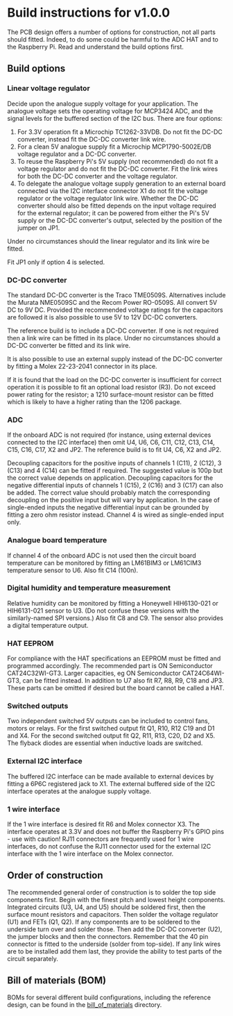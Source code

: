 # Build instructions for v1.0.0

The PCB design offers a number of options for construction, not all
parts should fitted. Indeed, to do some could be harmful to the ADC
HAT and to the Raspberry Pi. Read and understand the build options first.

## Build options


### Linear voltage regulator

Decide upon the analogue supply voltage for your application. The
analogue voltage sets the operating voltage for MCP3424 ADC, and the
signal levels for the buffered section of the I2C bus. There are four
options:

1. For 3.3V operation fit a Microchip TC1262-33VDB. Do not fit the
DC-DC converter, instead fit the DC-DC converter link wire.
2. For a clean 5V analogue supply fit a Microchip MCP1790-5002E/DB
voltage regulator and a DC-DC converter.
3. To reuse the Raspberry Pi's 5V supply (not recommended) do not fit
a voltage regulator and do not fit the DC-DC converter. Fit the link
wires for both the DC-DC converter and the voltage regulator.
4. To delegate the analogue voltage supply generation to an external
board connected via the I2C interface connector X1 do not fit the
voltage regulator or the voltage regulator link wire. Whether the
DC-DC converter should also be fitted depends on the input voltage
required for the external regulator; it can be powered from either the
Pi's 5V supply or the DC-DC converter's output, selected by the
position of the jumper on JP1.

Under no circumstances should the linear regulator and its link wire
be fitted.

Fit JP1 only if option 4 is selected.


### DC-DC converter

The standard DC-DC converter is the  Traco TME0509S. Alternatives
include the Murata NME0509SC and the Recom Power RO-0509S. All
convert 5V DC to 9V DC. Provided the recommended voltage ratings for
the capacitors are followed it is also possible to use 5V to 12V DC-DC
converters.

The reference build is to include a DC-DC converter. If one is not
required then a link wire can be fitted in its place. Under no
circumstances should a DC-DC converter be fitted and its link wire.

It is also possible to use an external supply instead of the DC-DC
converter by fitting a Molex 22-23-2041 connector in its place.

If it is found that the load on the DC-DC converter is insufficient
for correct operation it is possible to fit an optional load resistor
(R3). Do not exceed power rating for the resistor; a 1210
surface-mount resistor can be fitted which is likely to have a higher
rating than the 1206 package.

### ADC

If the onboard ADC is not required (for instance, using external
devices connected to the I2C interface) then omit U4, U6, C6, C11, C12,
C13, C14, C15, C16, C17, X2 and JP2. The reference build is to fit U4,
C6, X2 and JP2.

Decoupling capacitors for the positive inputs of channels 1 (C11), 2
(C12), 3 (C13) and 4 (C14) can be fitted if required. The suggested
value is 100p but the correct value depends on application. Decoupling
capacitors for the negative differential inputs of channels 1 (C15), 2
(C16) and 3 (C17) can also be added. The correct value should probably
match the corresponding decoupling on the positive input but will vary
by application. In the case of single-ended inputs the negative
differential input can be grounded by fitting a zero ohm resistor
instead. Channel 4 is wired as single-ended input only.


### Analogue board temperature

If channel 4 of the onboard ADC is not used then the circuit board
temperature can be monitored by fitting an LM61BIM3 or LM61CIM3
temperature sensor to U6. Also fit C14 (100n).


### Digital humidity and temperature measurement

Relative humidity can be monitored by fitting a Honeywell HIH6130-021
or HIH6131-021 sensor to U3. (Do not confuse these versions with the
similarly-named SPI versions.) Also fit C8 and C9. The sensor also
provides a digital temperature output.


### HAT EEPROM

For compliance with the HAT specifications an EEPROM must be fitted
and programmed accordingly. The recommended part is ON Semiconductor
CAT24C32WI-GT3. Larger capacities, eg ON Semiconductor CAT24C64WI-GT3,
can be fitted instead. In addition to U7 also fit R7, R8, R9, C18 and
JP3. These parts can be omitted if desired but the board cannot be
called a HAT.


### Switched outputs

Two independent switched 5V outputs can be included to control fans,
motors or relays. For the first switched output fit Q1, R10, R12 C19
and D1 and X4. For the second switched output fit Q2, R11, R13, C20,
D2 and X5. The flyback diodes are essential when inductive loads are
switched.


### External I2C interface

The buffered I2C interface can be made available to external devices
by fitting a 6P6C registered jack to X1. The external buffered side of
the I2C interface operates at the analogue supply voltage.


### 1 wire interface

If the 1 wire interface is desired fit R6 and Molex connector X3. The
interface operates at 3.3V and does not buffer the Raspberry Pi's GPIO
pins - use with caution! RJ11 connectors are frequently used for 1
wire interfaces, do not confuse the RJ11 connector used for the
external I2C interface with the 1 wire interface on the Molex
connector.


## Order of construction

The recommended general order of construction is to solder the top
side components first. Begin with the finest pitch and lowest height
components. Integrated circuits (U3, U4, and U5) should be soldered
first, then the surface mount resistors and capacitors. Then solder
the voltage regulator (U1) and FETs (Q1, Q2). If any components are to
be soldered to the underside turn over and solder those. Then add the
DC-DC converter (U2), the jumper blocks and then the
connectors. Remember that the 40 pin connector is fitted to the
underside (solder from top-side). If any link wires are to be
installed add them last, they provide the ability to test parts of the
circuit separately.

## Bill of materials (BOM)

BOMs for several different build configurations, including the
reference design, can be found in the
[bill_of_materials](bill_of_materials) directory.

